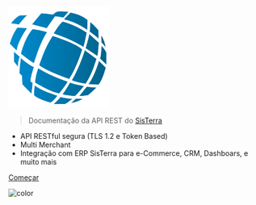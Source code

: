 <img src="./assets/logo.png" width="200" height="200">

> Documentação da API REST do [SisTerra](https://www.sisterra.com.br/)

- API RESTful segura (TLS 1.2 e Token Based)
- Multi Merchant
- Integração com ERP SisTerra para e-Commerce, CRM, Dashboars, e muito mais

[Começar](README.md)

![color](#BBDEFB)